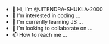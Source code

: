- 👋 Hi, I’m @JITENDRA-SHUKLA-2000
- 👀 I’m interested in coding ...
- 🌱 I’m currently learning JS ...
- 💞️ I’m looking to collaborate on ...
- 📫 How to reach me ...

<!---
JITENDRA-SHUKLA-2000/JITENDRA-SHUKLA-2000 is a ✨ special ✨ repository because its `README.md` (this file) appears on your GitHub profile.
You can click the Preview link to take a look at your changes.
--->
